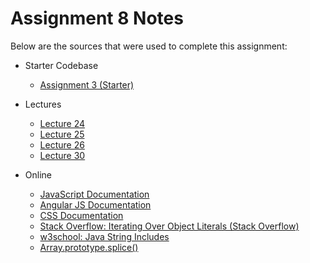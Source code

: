 # Assignment 8 Notes

Below are the sources that were used to complete this assignment:
- Starter Codebase
    - [Assignment 3 (Starter)](https://github.com/jhu-ep-coursera/fullstack-course5/tree/master/assignments/assignment3/assignment3-starter-code)

- Lectures
    - [Lecture 24](https://github.com/jhu-ep-coursera/fullstack-course5/tree/master/examples/Lecture24)
    - [Lecture 25](https://github.com/jhu-ep-coursera/fullstack-course5/tree/master/examples/Lecture25)
    - [Lecture 26](https://github.com/jhu-ep-coursera/fullstack-course5/tree/master/examples/Lecture26)
    - [Lecture 30](https://github.com/jhu-ep-coursera/fullstack-course5/tree/master/examples/Lecture30)

- Online
    - [JavaScript Documentation](https://developer.mozilla.org/en-US/docs/Web/JavaScript)
    - [Angular JS Documentation](https://docs.angularjs.org/guide)
    - [CSS Documentation](https://developer.mozilla.org/en-US/docs/Web/CSS)
    - [Stack Overflow: Iterating Over Object Literals (Stack Overflow)](https://stackoverflow.com/questions/9354834/iterate-over-object-literal-values)
    - [w3school: Java String Includes](https://www.w3schools.com/jsref/jsref_includes.asp)
    - [Array.prototype.splice()](https://developer.mozilla.org/en-US/docs/Web/JavaScript/Reference/Global_Objects/Array/splice)
